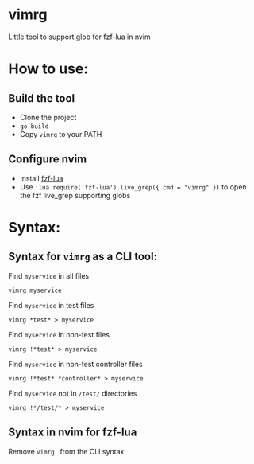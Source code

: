 # vimrg
Little tool to support glob for fzf-lua in nvim

# How to use:
## Build the tool
- Clone the project
- `go build`
- Copy `vimrg` to your PATH
## Configure nvim
- Install [fzf-lua](https://github.com/ibhagwan/fzf-lua)
- Use `:lua require('fzf-lua').live_grep({ cmd = "vimrg" })` to open the fzf live_grep supporting globs

# Syntax:
## Syntax for `vimrg` as a CLI tool:
Find `myservice` in all files
```
vimrg myservice
```

Find `myservice` in test files
```
vimrg *test* > myservice
```

Find `myservice` in non-test files
```
vimrg !*test* > myservice
```

Find `myservice` in non-test controller files
```
vimrg !*test* *controller* > myservice
```

Find `myservice` not in `/test/` directories
```
vimrg !*/test/* > myservice
```

## Syntax in nvim for fzf-lua
Remove `vimrg ` from the CLI syntax
